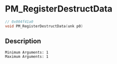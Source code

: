 # PM_RegisterDestructData
```c
// 0x004f41a0
void PM_RegisterDestructData(unk p0)
```
## Description
```
Minimum Arguments: 1
Maximum Arguments: 1
```
